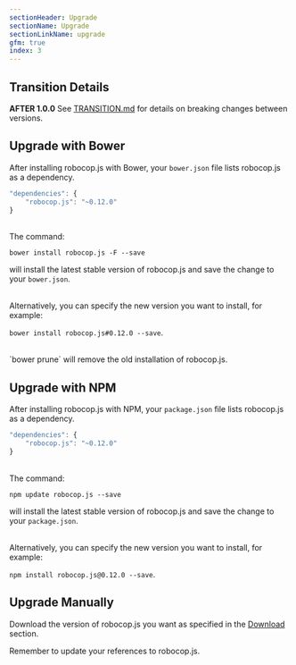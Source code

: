 ```yaml
---
sectionHeader: Upgrade
sectionName: Upgrade
sectionLinkName: upgrade
gfm: true
index: 3
---
```

## Transition Details
__AFTER 1.0.0__
See [TRANSITION.md](https://github.com/jmdobry/robocop.js/blob/master/TRANSITION.md) for details on breaking changes between versions.

## Upgrade with Bower
After installing robocop.js with Bower, your `bower.json` file lists robocop.js as a dependency.

```javascript
"dependencies": {
    "robocop.js": "~0.12.0"
}
```

<br>
The command:

`bower install robocop.js -F --save`

will install the latest stable version of robocop.js and save the change to your `bower.json`.

<br>
Alternatively, you can specify the new version you want to install, for example:

`bower install robocop.js#0.12.0 --save`.

<br>
`bower prune` will remove the old installation of robocop.js.

## Upgrade with NPM
After installing robocop.js with NPM, your `package.json` file lists robocop.js as a dependency.

```javascript
"dependencies": {
    "robocop.js": "~0.12.0"
}
```

<br>
The command:

`npm update robocop.js --save`

will install the latest stable version of robocop.js and save the change to your `package.json`.

<br>
Alternatively, you can specify the new version you want to install, for example:

`npm install robocop.js@0.12.0 --save`.

## Upgrade Manually
Download the version of robocop.js you want as specified in the [Download](#download) section.

Remember to update your references to robocop.js.
